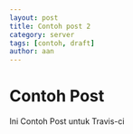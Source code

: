 ```yaml
---
layout: post
title: Contoh post 2
category: server
tags: [contoh, draft]
author: aan
---
```



# Contoh Post

Ini Contoh Post untuk Travis-ci
